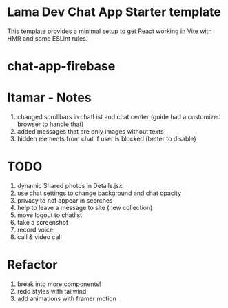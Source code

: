 # Lama Dev Chat App Starter template

This template provides a minimal setup to get React working in Vite with HMR and some ESLint rules.

# chat-app-firebase

# Itamar - Notes

1. changed scrollbars in chatList and chat center (guide had a customized browser to handle that)
2. added messages that are only images without texts
3. hidden elements from chat if user is blocked (better to disable)

# TODO

1. dynamic Shared photos in Details.jsx
2. use chat settings to change background and chat opacity
3. privacy to not appear in searches
4. help to leave a message to site (new collection)
5. move logout to chatlist
6. take a screenshot
7. record voice
8. call & video call

# Refactor

1. break into more components!
2. redo styles with tailwind
3. add animations with framer motion

